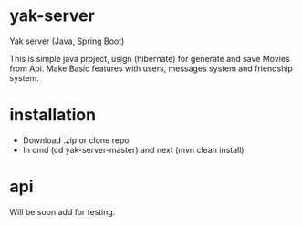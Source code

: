 # yak-server
Yak server (Java, Spring Boot)

This is simple java project, usign (hibernate) for generate and save Movies from Api.
Make Basic features with users, messages system and friendship system.

# installation
 - Download .zip or clone repo
 - In cmd (cd yak-server-master) and next (mvn clean install)

# api
Will be soon add for testing.
